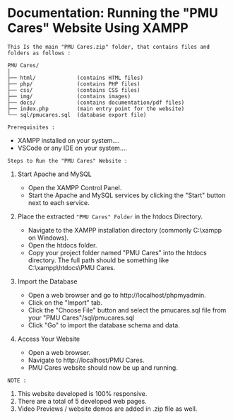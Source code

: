 # Documentation: Running the "PMU Cares" Website Using XAMPP

`This Is the main "PMU Cares.zip" folder, that contains files and folders as follows :`

```
PMU Cares/
│
├── html/             (contains HTML files)
├── php/              (contains PHP files)
├── css/              (contains CSS files)
├── img/              (contains images)
├── docs/             (contains documentation/pdf files)
├── index.php         (main entry point for the website)
└── sql/pmucares.sql  (database export file)
```


`Prerequisites : `
-   XAMPP installed on your system....
-   VSCode or any IDE on your system....



`Steps to Run the "PMU Cares" Website : `

1. Start Apache and MySQL
    - Open the XAMPP Control Panel.
    - Start the Apache and MySQL services by clicking the "Start" button next to each service.

2. Place the extracted `"PMU Cares" Folder` in the htdocs Directory.
    - Navigate to the XAMPP installation directory (commonly C:\xampp on Windows).
    - Open the htdocs folder.
    - Copy your project folder named "PMU Cares" into the htdocs directory. The full path should be something like C:\xampp\htdocs\PMU Cares.

3. Import the Database
    - Open a web browser and go to http://localhost/phpmyadmin.
    - Click on the "Import" tab.
    - Click the "Choose File" button and select the pmucares.sql file from your "PMU Cares"/sql/pmucares.sql
    - Click "Go" to import the database schema and data.

4. Access Your Website
    - Open a web browser.
    - Navigate to http://localhost/PMU Cares.
    - PMU Cares website should now be up and running.




`NOTE : `
1. This website developed is 100% responsive. 
2. There are a total of 5 developed web pages.
3. Video Previews / website demos are added in .zip file as well.